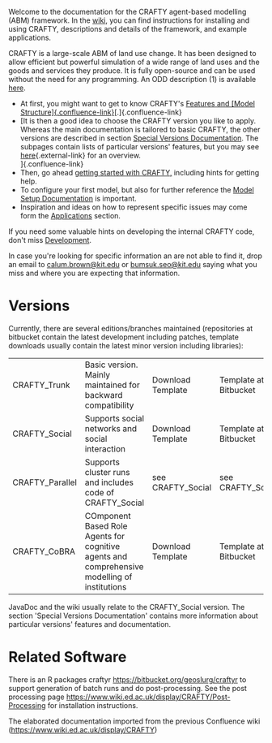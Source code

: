 Welcome to the documentation for the CRAFTY agent-based modelling (ABM)
framework. In the [wiki](https://github.com/CRAFTY-ABM/CRAFTY_Documentation/wiki), you can find instructions for installing and using
CRAFTY, descriptions and details of the framework, and example
applications. 

CRAFTY is a large-scale ABM of land use change. It has been designed to
allow efficient but powerful simulation of a wide range of land uses and
the goods and services they produce. It is fully open-source and can be
used without the need for any programming. An ODD description (1) is
available [here](attachments/189500917/314017260.docx).

-   At first, you might want to get to know CRAFTY\'s [Features and
    [Model
    Structure]{.confluence-link}](Features-and-Model-Structure_189500914.html)[.]{.confluence-link}
-   [It is then a good idea to choose the CRAFTY version you like to
    apply. Whereas the main documentation is tailored to basic CRAFTY,
    the other versions are described in section [Special Versions
    Documentation](https://www.wiki.ed.ac.uk/display/CRAFTY/Special+Versions+Documentation).
    The subpages contain lists of particular versions\' features, but
    you may see
    [here](http://crafty-abm.sourceforge.net/){.external-link} for an
    overview.\
    ]{.confluence-link}
-   Then, go ahead [getting started with
    CRAFTY,](Getting-Started_189500941.html) including hints for getting
    help.
-   To configure your first model, but also for further reference the
    [Model Setup
    Documentation](Model-Setup-Documentation_189500942.html) is
    important.
-   Inspiration and ideas on how to represent specific issues may come
    form the [Applications](Applications_207660143.html) section.

If you need some valuable hints on developing the internal CRAFTY code,
don\'t miss [Development](Development_189500934.html).

In case you\'re looking for specific information an are not able to find
it, drop an email to <calum.brown@kit.edu> or <bumsuk.seo@kit.edu> saying what you miss
and where you are expecting that information.



# Versions

Currently, there are several editions/branches maintained (repositories at bitbucket contain the latest development including patches, template downloads usually contain the latest minor version including libraries):



|||||||
|--- |--- |--- |--- |--- |--- |
|CRAFTY_Trunk|Basic version. Mainly maintained for backward compatibility|Download Template|Template at Bitbucket|CRAFTY at Bitbucket||
|CRAFTY_Social|Supports social networks and social interaction|Download Template|Template at Bitbucket|CRAFTY_Social at Bitbucket|JavaDoc|
|CRAFTY_Parallel|Supports cluster runs and includes code of CRAFTY_Social|see CRAFTY_Social|see CRAFTY_Social|CRAFTY_Parallel at Bitbucket||
|CRAFTY_CoBRA|COmponent Based Role Agents for cognitive agents and comprehensive modelling of institutions|Download Template|Template at Bitbucket|CRAFTY_CoBRA at Bitbucket|JavaDoc|

JavaDoc and the wiki usually relate to the CRAFTY_Social version. The section 'Special Versions Documentation' contains more information about particular versions' features and documentation.

# Related Software

There is an R packages craftyr https://bitbucket.org/geoslurg/craftyr to support generation of batch runs and do post-processing. See the post processing page https://www.wiki.ed.ac.uk/display/CRAFTY/Post-Processing for installation instructions.

The elaborated documentation imported from the previous Confluence wiki (https://www.wiki.ed.ac.uk/display/CRAFTY)
